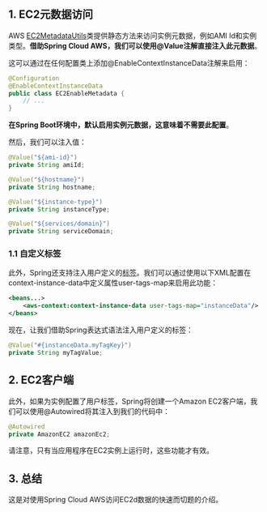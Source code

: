 ## 1. EC2元数据访问

AWS [EC2MetadataUtils](https://docs.aws.amazon.com/AWSJavaSDK/latest/javadoc/com/amazonaws/util/EC2MetadataUtils.html)类提供静态方法来访问实例元数据，例如AMI Id和实例类型。**借助Spring Cloud AWS，我们可以使用@Value注解直接注入此元数据**。

这可以通过在任何配置类上添加@EnableContextInstanceData注解来启用：

```java
@Configuration
@EnableContextInstanceData
public class EC2EnableMetadata {
    // ...
}
```

**在Spring Boot环境中，默认启用实例元数据，这意味着不需要此配置**。

然后，我们可以注入值：

```java
@Value("${ami-id}")
private String amiId;

@Value("${hostname}")
private String hostname;

@Value("${instance-type}")
private String instanceType;

@Value("${services/domain}")
private String serviceDomain;
```

### 1.1 自定义标签

此外，Spring还支持注入用户定义的[标签](https://docs.aws.amazon.com/AWSEC2/latest/UserGuide/Using_Tags.html)。我们可以通过使用以下XML配置在context-instance-data中定义属性user-tags-map来启用此功能：

```xml
<beans...>
    <aws-context:context-instance-data user-tags-map="instanceData"/>
</beans>
```

现在，让我们借助Spring表达式语法注入用户定义的标签：

```java
@Value("#{instanceData.myTagKey}")
private String myTagValue;
```

## 2. EC2客户端

此外，如果为实例配置了用户标签，Spring将创建一个Amazon EC2客户端，我们可以使用@Autowired将其注入到我们的代码中：

```java
@Autowired
private AmazonEC2 amazonEc2;
```

请注意，只有当应用程序在EC2实例上运行时，这些功能才有效。

## 3. 总结

这是对使用Spring Cloud AWS访问EC2d数据的快速而切题的介绍。